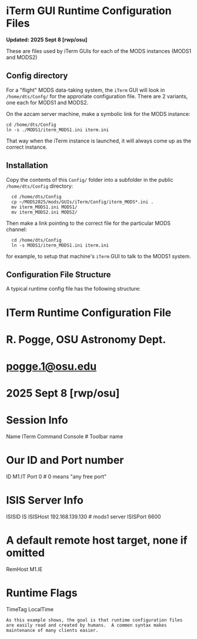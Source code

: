 # iTerm GUI Runtime Configuration Files

**Updated: 2025 Sept 8 [rwp/osu]**

These are files used by iTerm GUIs for each of the MODS instances (MODS1 and
MODS2)

## Config directory

For a "flight" MODS data-taking system, the `iTerm` GUI will look in `/home/dts/Confg/` for the approriate
configuration file.  There are 2 variants, one each for MODS1 and MODS2.

On the azcam server machine, make a symbolic link for the MODS instance:
```shell
cd /home/dts/Config
ln -s ./MODS1/iterm_MODS1.ini iterm.ini
```
That way when the iTerm instance is launched, it will always come up as the correct instance.

## Installation

Copy the contents of this `Config/` folder into a subfolder in the public `/home/dts/Config` directory:
```shell
  cd /home/dts/Config
  cp ~/MODS2025/mods/GUIs/iTerm/Config/iterm_MODS*.ini .
  mv iterm_MODS1.ini MODS1/
  mv iterm_MODS2.ini MODS2/
```
Then make a link pointing to the correct file for the particular MODS channel:
```
  cd /home/dts/Config
  ln -s MODS1/iterm_MODS1.ini iterm.ini
```
for example, to setup that machine's `iTerm` GUI to talk to the MODS1 system.

## Configuration File Structure
A typical runtime config file has the following structure:

#
# ITerm Runtime Configuration File
#
# R. Pogge, OSU Astronomy Dept.
# pogge.1@osu.edu
# 2025 Sept 8 [rwp/osu]
#
# Session Info

Name ITerm Command Console # Toolbar name

# Our ID and Port number

ID M1.IT
Port 0      # 0 means "any free port"

# ISIS Server Info

ISISID IS
ISISHost 192.168.139.130 # mods1 server
ISISPort 6600

# A default remote host target, none if omitted

RemHost M1.IE

# Runtime Flags

TimeTag
LocalTime
```
As this example shows, the goal is that runtime configuration files
are easily read and created by humans.  A common syntax makes
maintenance of many clients easier.

